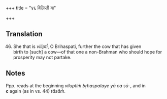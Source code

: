 +++
title = "४६ विलिप्ती या"

+++
## Translation
46. She that is *viliptī́*, O Brihaspati, further the cow that has given  
birth to \[such\] a cow—of that one a non-Brahman who should hope for  
prosperity may not partake.

## Notes
Ppp. reads at the beginning *viluptiṁ bṛhaspataye yā ca sū-*, and in  
**c** again (as in vs. 44) *tāsāṁ*.
